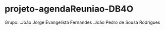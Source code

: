 # projeto-agendaReuniao-DB4O
 Grupo:
.João Jorge Evangelista Fernandes
.João Pedro de Sousa Rodrigues

